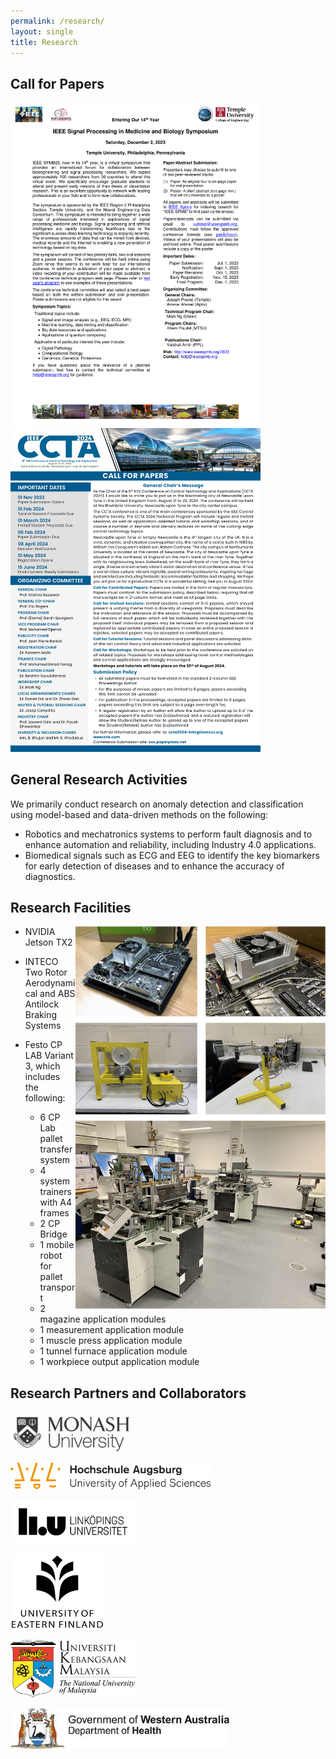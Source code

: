 ```yaml
---
permalink: /research/
layout: single
title: Research 
---
```


## Call for Papers ##
[<img src="/assets/Docs/SPMB.pdf" width="400">](https://isip.piconepress.com/conferences/ieee_spmb/2023/forms/cfp/ieee_spmb_2023_cfp.pdf)
[<img src="/assets/Docs/CCTA.pdf" width="400">](https://confcats-siteplex.s3.us-east-1.amazonaws.com/ccta24/ccta24_cfp_web_04_e666d10eb2.pdf)

## General Research Activities ##
We primarily conduct research on anomaly detection and classification using model-based and data-driven methods on the following:
* Robotics and mechatronics systems to perform fault diagnosis and to enhance automation and reliability, including Industry 4.0 applications.
* Biomedical signals such as ECG and EEG to identify the key biomarkers for early detection of diseases and to enhance the accuracy of diagnostics.


## Research Facilities ##
<img align="right" src="/assets/Figures/Facilities.png" width="400">

* NVIDIA Jetson TX2  

* INTECO Two Rotor Aerodynamical and ABS Antilock Braking Systems  

* Festo CP LAB Variant 3, which includes the following: 
  * 6 CP Lab pallet transfer system
  * 4 system trainers with A4 frames
  * 2 CP Bridge
  * 1 mobile robot for pallet transport
  * 2 magazine application modules
  * 1 measurement application module
  * 1 muscle press application module
  * 1 tunnel furnace application module
  * 1 workpiece output application module  
  
<!--* Beowulf Cluster consisting of the following:-->
<!--  * 2 Dell PowerEdge servers-->
<!--  * 12 Intel-based CPU nodes for a total of 80 cores-->
<!--  * 12 Nvidia GPU nodes-->


## Research Partners and Collaborators ##

<img src="/assets/Figures/Monash.png" width="200">&emsp;&emsp;  

<img src="/assets/Figures/UAS.png" width="320">&emsp;&emsp;  

<img src="/assets/Figures/LiU.png" width="200">&emsp;&emsp;  

<img src="/assets/Figures/UEF.jpg" width="150">&emsp;&emsp;  

<img src="/assets/Figures/UKM.png" width="200">&emsp;&emsp;  

<img src="/assets/Figures/DoHWA.png" width="350">&emsp;&emsp;    

 

